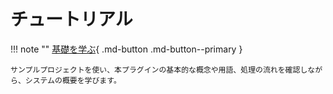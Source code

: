 チュートリアル
==========


!!! note ""
    [基礎を学ぶ](1-first/1-introduction.md){ .md-button .md-button--primary }

    サンプルプロジェクトを使い、本プラグインの基本的な概念や用語、処理の流れを確認しながら、システムの概要を学びます。
